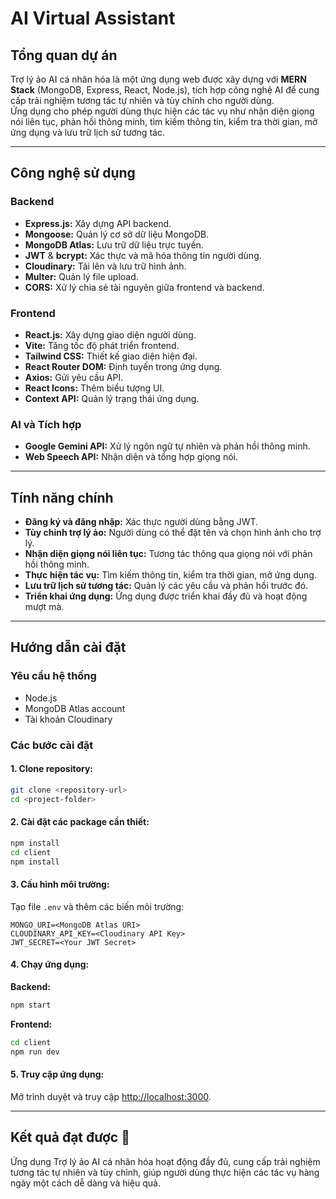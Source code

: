 # AI Virtual Assistant

## Tổng quan dự án
Trợ lý ảo AI cá nhân hóa là một ứng dụng web được xây dựng với **MERN Stack** (MongoDB, Express, React, Node.js), tích hợp công nghệ AI để cung cấp trải nghiệm tương tác tự nhiên và tùy chỉnh cho người dùng.  
Ứng dụng cho phép người dùng thực hiện các tác vụ như nhận diện giọng nói liên tục, phản hồi thông minh, tìm kiếm thông tin, kiểm tra thời gian, mở ứng dụng và lưu trữ lịch sử tương tác.

---

## Công nghệ sử dụng

### Backend
- **Express.js:** Xây dựng API backend.
- **Mongoose:** Quản lý cơ sở dữ liệu MongoDB.
- **MongoDB Atlas:** Lưu trữ dữ liệu trực tuyến.
- **JWT** & **bcrypt:** Xác thực và mã hóa thông tin người dùng.
- **Cloudinary:** Tải lên và lưu trữ hình ảnh.
- **Multer:** Quản lý file upload.
- **CORS:** Xử lý chia sẻ tài nguyên giữa frontend và backend.

### Frontend
- **React.js:** Xây dựng giao diện người dùng.
- **Vite:** Tăng tốc độ phát triển frontend.
- **Tailwind CSS:** Thiết kế giao diện hiện đại.
- **React Router DOM:** Định tuyến trong ứng dụng.
- **Axios:** Gửi yêu cầu API.
- **React Icons:** Thêm biểu tượng UI.
- **Context API:** Quản lý trạng thái ứng dụng.

### AI và Tích hợp
- **Google Gemini API:** Xử lý ngôn ngữ tự nhiên và phản hồi thông minh.
- **Web Speech API:** Nhận diện và tổng hợp giọng nói.

---

## Tính năng chính

- **Đăng ký và đăng nhập:** Xác thực người dùng bằng JWT.
- **Tùy chỉnh trợ lý ảo:** Người dùng có thể đặt tên và chọn hình ảnh cho trợ lý.
- **Nhận diện giọng nói liên tục:** Tương tác thông qua giọng nói với phản hồi thông minh.
- **Thực hiện tác vụ:** Tìm kiếm thông tin, kiểm tra thời gian, mở ứng dụng.
- **Lưu trữ lịch sử tương tác:** Quản lý các yêu cầu và phản hồi trước đó.
- **Triển khai ứng dụng:** Ứng dụng được triển khai đầy đủ và hoạt động mượt mà.

---

## Hướng dẫn cài đặt

### Yêu cầu hệ thống

- Node.js
- MongoDB Atlas account
- Tài khoản Cloudinary

### Các bước cài đặt

#### 1. Clone repository:
```bash
git clone <repository-url>
cd <project-folder>
```

#### 2. Cài đặt các package cần thiết:
```bash
npm install
cd client
npm install
```

#### 3. Cấu hình môi trường:
Tạo file `.env` và thêm các biến môi trường:
```
MONGO_URI=<MongoDB Atlas URI>
CLOUDINARY_API_KEY=<Cloudinary API Key>
JWT_SECRET=<Your JWT Secret>
```

#### 4. Chạy ứng dụng:

**Backend:**
```bash
npm start
```

**Frontend:**
```bash
cd client
npm run dev
```

#### 5. Truy cập ứng dụng:
Mở trình duyệt và truy cập [http://localhost:3000](http://localhost:3000).

---

## Kết quả đạt được 🚀

Ứng dụng Trợ lý ảo AI cá nhân hóa hoạt động đầy đủ, cung cấp trải nghiệm tương tác tự nhiên và tùy chỉnh, giúp người dùng thực hiện các tác vụ hàng ngày một cách dễ dàng và hiệu quả.
